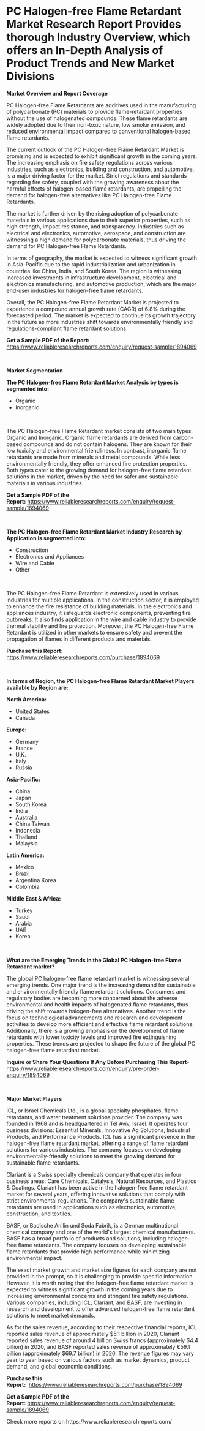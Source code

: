 <p><h1>PC Halogen-free Flame Retardant Market Research Report Provides thorough Industry Overview, which offers an In-Depth Analysis of Product Trends and New Market Divisions</h1></p><p><strong>Market Overview and Report Coverage</strong></p>
<p><p>PC Halogen-free Flame Retardants are additives used in the manufacturing of polycarbonate (PC) materials to provide flame-retardant properties without the use of halogenated compounds. These flame retardants are widely adopted due to their non-toxic nature, low smoke emission, and reduced environmental impact compared to conventional halogen-based flame retardants.</p><p>The current outlook of the PC Halogen-free Flame Retardant Market is promising and is expected to exhibit significant growth in the coming years. The increasing emphasis on fire safety regulations across various industries, such as electronics, building and construction, and automotive, is a major driving factor for the market. Strict regulations and standards regarding fire safety, coupled with the growing awareness about the harmful effects of halogen-based flame retardants, are propelling the demand for halogen-free alternatives like PC Halogen-free Flame Retardants.</p><p>The market is further driven by the rising adoption of polycarbonate materials in various applications due to their superior properties, such as high strength, impact resistance, and transparency. Industries such as electrical and electronics, automotive, aerospace, and construction are witnessing a high demand for polycarbonate materials, thus driving the demand for PC Halogen-free Flame Retardants.</p><p>In terms of geography, the market is expected to witness significant growth in Asia-Pacific due to the rapid industrialization and urbanization in countries like China, India, and South Korea. The region is witnessing increased investments in infrastructure development, electrical and electronics manufacturing, and automotive production, which are the major end-user industries for halogen-free flame retardants.</p><p>Overall, the PC Halogen-free Flame Retardant Market is projected to experience a compound annual growth rate (CAGR) of 6.8% during the forecasted period. The market is expected to continue its growth trajectory in the future as more industries shift towards environmentally friendly and regulations-compliant flame retardant solutions.</p></p>
<p><strong>Get a Sample PDF of the Report:</strong> <a href="https://www.reliableresearchreports.com/enquiry/request-sample/1894069">https://www.reliableresearchreports.com/enquiry/request-sample/1894069</a></p>
<p>&nbsp;</p>
<p><strong>Market Segmentation</strong></p>
<p><strong>The PC Halogen-free Flame Retardant Market Analysis by types is segmented into:</strong></p>
<p><ul><li>Organic</li><li>Inorganic</li></ul></p>
<p>&nbsp;</p>
<p><p>The PC Halogen-free Flame Retardant market consists of two main types: Organic and Inorganic. Organic flame retardants are derived from carbon-based compounds and do not contain halogens. They are known for their low toxicity and environmental friendliness. In contrast, inorganic flame retardants are made from minerals and metal compounds. While less environmentally friendly, they offer enhanced fire protection properties. Both types cater to the growing demand for halogen-free flame retardant solutions in the market, driven by the need for safer and sustainable materials in various industries.</p></p>
<p><strong>Get a Sample PDF of the Report:</strong>&nbsp;<a href="https://www.reliableresearchreports.com/enquiry/request-sample/1894069">https://www.reliableresearchreports.com/enquiry/request-sample/1894069</a></p>
<p>&nbsp;</p>
<p><strong>The PC Halogen-free Flame Retardant Market Industry Research by Application is segmented into:</strong></p>
<p><ul><li>Construction</li><li>Electronics and Appliances</li><li>Wire and Cable</li><li>Other</li></ul></p>
<p>&nbsp;</p>
<p><p>The PC Halogen-free Flame Retardant is extensively used in various industries for multiple applications. In the construction sector, it is employed to enhance the fire resistance of building materials. In the electronics and appliances industry, it safeguards electronic components, preventing fire outbreaks. It also finds application in the wire and cable industry to provide thermal stability and fire protection. Moreover, the PC Halogen-free Flame Retardant is utilized in other markets to ensure safety and prevent the propagation of flames in different products and materials.</p></p>
<p><strong>Purchase this Report:</strong>&nbsp; <a href="https://www.reliableresearchreports.com/purchase/1894069">https://www.reliableresearchreports.com/purchase/1894069</a></p>
<p>&nbsp;</p>
<p><strong>In terms of Region, the PC Halogen-free Flame Retardant Market Players available by Region are:</strong></p>
<p>
    <p> <strong> North America: </strong>
        <ul>
            <li>United States</li>
            <li>Canada</li>
        </ul>
        </p> 
    <p> <strong> Europe: </strong>
        <ul>
            <li>Germany</li>
            <li>France</li>
            <li>U.K.</li>
            <li>Italy</li>
            <li>Russia</li>
        </ul>
        </p> 
    <p> <strong> Asia-Pacific: </strong>
        <ul>
            <li>China</li>
            <li>Japan</li>
            <li>South Korea</li>
            <li>India</li>
            <li>Australia</li>
            <li>China Taiwan</li>
            <li>Indonesia</li>
            <li>Thailand</li>
            <li>Malaysia</li>
        </ul>
        </p> 
    <p> <strong> Latin America: </strong>
        <ul>
            <li>Mexico</li>
            <li>Brazil</li>
            <li>Argentina Korea</li>
            <li>Colombia</li>
        </ul>
        </p> 
    <p> <strong> Middle East & Africa: </strong>
        <ul>
            <li>Turkey</li>
            <li>Saudi</li>
            <li>Arabia</li>
            <li>UAE</li>
            <li>Korea</li>
        </ul>
    </p>
    </p>
<p>&nbsp;</p>
<p><strong>What are the Emerging Trends in the Global PC Halogen-free Flame Retardant market?</strong></p>
<p><p>The global PC halogen-free flame retardant market is witnessing several emerging trends. One major trend is the increasing demand for sustainable and environmentally friendly flame retardant solutions. Consumers and regulatory bodies are becoming more concerned about the adverse environmental and health impacts of halogenated flame retardants, thus driving the shift towards halogen-free alternatives. Another trend is the focus on technological advancements and research and development activities to develop more efficient and effective flame retardant solutions. Additionally, there is a growing emphasis on the development of flame retardants with lower toxicity levels and improved fire extinguishing properties. These trends are projected to shape the future of the global PC halogen-free flame retardant market.</p></p>
<p><strong>Inquire or Share Your Questions If Any Before Purchasing This Report</strong>- <a href="https://www.reliableresearchreports.com/enquiry/pre-order-enquiry/1894069">https://www.reliableresearchreports.com/enquiry/pre-order-enquiry/1894069</a></p>
<p>&nbsp;</p>
<p><strong>Major Market Players</strong></p>
<p><p>ICL, or Israel Chemicals Ltd., is a global specialty phosphates, flame retardants, and water treatment solutions provider. The company was founded in 1968 and is headquartered in Tel Aviv, Israel. It operates four business divisions: Essential Minerals, Innovative Ag Solutions, Industrial Products, and Performance Products. ICL has a significant presence in the halogen-free flame retardant market, offering a range of flame retardant solutions for various industries. The company focuses on developing environmentally-friendly solutions to meet the growing demand for sustainable flame retardants. </p><p>Clariant is a Swiss specialty chemicals company that operates in four business areas: Care Chemicals, Catalysis, Natural Resources, and Plastics & Coatings. Clariant has been active in the halogen-free flame retardant market for several years, offering innovative solutions that comply with strict environmental regulations. The company's sustainable flame retardants are used in applications such as electronics, automotive, construction, and textiles.</p><p>BASF, or Badische Anilin und Soda Fabrik, is a German multinational chemical company and one of the world's largest chemical manufacturers. BASF has a broad portfolio of products and solutions, including halogen-free flame retardants. The company focuses on developing sustainable flame retardants that provide high performance while minimizing environmental impact.</p><p>The exact market growth and market size figures for each company are not provided in the prompt, so it is challenging to provide specific information. However, it is worth noting that the halogen-free flame retardant market is expected to witness significant growth in the coming years due to increasing environmental concerns and stringent fire safety regulations. Various companies, including ICL, Clariant, and BASF, are investing in research and development to offer advanced halogen-free flame retardant solutions to meet market demands.</p><p>As for the sales revenue, according to their respective financial reports, ICL reported sales revenue of approximately $5.1 billion in 2020, Clariant reported sales revenue of around 4 billion Swiss francs (approximately $4.4 billion) in 2020, and BASF reported sales revenue of approximately €59.1 billion (approximately $69.7 billion) in 2020. The revenue figures may vary year to year based on various factors such as market dynamics, product demand, and global economic conditions.</p></p>
<p><strong>Purchase this Report:</strong>&nbsp;&nbsp;<a href="https://www.reliableresearchreports.com/purchase/1894069">https://www.reliableresearchreports.com/purchase/1894069</a></p>
<p></p>
<p><strong>Get a Sample PDF of the Report:</strong>&nbsp;<a href="https://www.reliableresearchreports.com/enquiry/request-sample/1894069">https://www.reliableresearchreports.com/enquiry/request-sample/1894069</a></p>
<p>Check more reports on https://www.reliableresearchreports.com/</p>